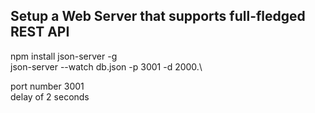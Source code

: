 ## Setup a Web Server that supports full-fledged REST API


npm install json-server -g\
json-server --watch db.json -p 3001 -d 2000.\

port number 3001\
delay of 2 seconds